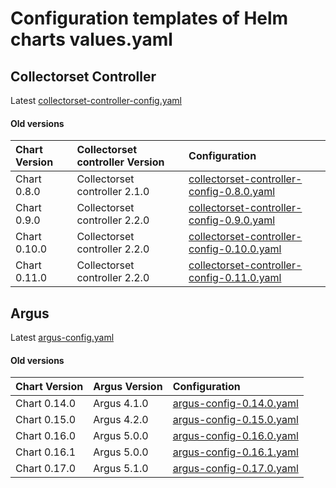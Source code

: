 
# Configuration templates of Helm charts values.yaml  
  
## Collectorset Controller  
Latest [collectorset-controller-config.yaml](https://raw.githubusercontent.com/logicmonitor/k8s-helm-charts/master/config-templates/collectorset-controller/collectorset-controller-config.yaml)  
  
#### Old versions  
  
| Chart Version | Collectorset controller Version |  Configuration | 
| :---- | :---- | :---- |
| Chart 0.8.0 | Collectorset controller 2.1.0  | [collectorset-controller-config-0.8.0.yaml](https://raw.githubusercontent.com/logicmonitor/k8s-helm-charts/master/config-templates/collectorset-controller/versioned/collectorset-controller-config-0.8.0.yaml) |
| Chart 0.9.0 | Collectorset controller 2.2.0  | [collectorset-controller-config-0.9.0.yaml](https://raw.githubusercontent.com/logicmonitor/k8s-helm-charts/master/config-templates/collectorset-controller/versioned/collectorset-controller-config-0.9.0.yaml) |
| Chart 0.10.0 | Collectorset controller 2.2.0  | [collectorset-controller-config-0.10.0.yaml](https://raw.githubusercontent.com/logicmonitor/k8s-helm-charts/master/config-templates/collectorset-controller/versioned/collectorset-controller-config-0.10.0.yaml) |
| Chart 0.11.0 | Collectorset controller 2.2.0  | [collectorset-controller-config-0.11.0.yaml](https://raw.githubusercontent.com/logicmonitor/k8s-helm-charts/master/config-templates/collectorset-controller/versioned/collectorset-controller-config-0.11.0.yaml) |

## Argus  
Latest [argus-config.yaml](https://raw.githubusercontent.com/logicmonitor/k8s-helm-charts/master/config-templates/argus/argus-config.yaml)

#### Old versions  
  
| Chart Version | Argus Version |  Configuration | 
| :---- | :---- | :---- |
| Chart 0.14.0 | Argus 4.1.0 | [argus-config-0.14.0.yaml](https://raw.githubusercontent.com/logicmonitor/k8s-helm-charts/master/config-templates/argus/versioned/argus-config-0.14.0.yaml) |
| Chart 0.15.0 | Argus 4.2.0 | [argus-config-0.15.0.yaml](https://raw.githubusercontent.com/logicmonitor/k8s-helm-charts/master/config-templates/argus/versioned/argus-config-0.15.0.yaml) |
| Chart 0.16.0 | Argus 5.0.0 | [argus-config-0.16.0.yaml](https://raw.githubusercontent.com/logicmonitor/k8s-helm-charts/master/config-templates/argus/versioned/argus-config-0.16.0.yaml) |
| Chart 0.16.1 | Argus 5.0.0 | [argus-config-0.16.1.yaml](https://raw.githubusercontent.com/logicmonitor/k8s-helm-charts/master/config-templates/argus/versioned/argus-config-0.16.1.yaml) |
| Chart 0.17.0 | Argus 5.1.0 | [argus-config-0.17.0.yaml](https://raw.githubusercontent.com/logicmonitor/k8s-helm-charts/master/config-templates/argus/versioned/argus-config-0.17.0.yaml) |
